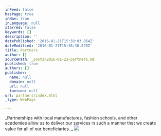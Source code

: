 ```yaml
---
inFeed: false
hasPage: true
inNav: true
inLanguage: null
starred: false
keywords: []
description: ''
datePublished: '2016-01-21T15:38:03.854Z'
dateModified: '2016-01-21T15:36:30.575Z'
title: Partners
author: []
sourcePath: _posts/2016-01-21-partners.md
published: true
authors: []
publisher:
  name: null
  domain: null
  url: null
  favicon: null
url: partners/index.html
_type: WebPage

---
```

_Partnerships with local manufactures, fashion schools, and other academies allow us to deliver our services in such a manner that we create value for all of our beneficiaries. _
![](https://the-grid-user-content.s3-us-west-2.amazonaws.com/5712597b-8218-4366-b94f-f48fac58fd2f.png)